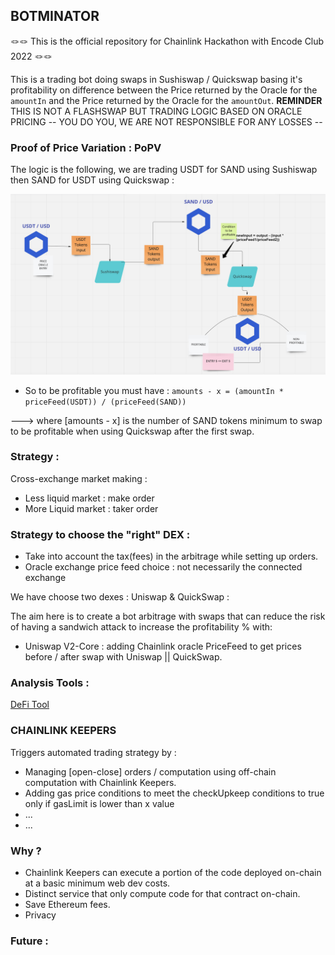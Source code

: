 ## BOTMINATOR 

🪢🪢 This is the official repository for Chainlink Hackathon with Encode Club 2022 🪢🪢

This is a trading bot doing swaps in Sushiswap / Quickswap basing it's profitability on difference between the Price returned by the Oracle for the ```amountIn``` and the Price returned by the Oracle for the ```amountOut```.
**REMINDER**  THIS IS NOT A FLASHSWAP BUT TRADING LOGIC BASED ON ORACLE PRICING -- YOU DO YOU, WE ARE NOT RESPONSIBLE FOR ANY LOSSES -- 


### Proof of Price Variation : PoPV

The logic is the following, we are trading USDT for SAND using Sushiswap then SAND for USDT using Quickswap : 

![PoPV](./docs/PoPVOK.png)

 
 - So to be profitable you must have :  ``` amounts - x = (amountIn * priceFeed(USDT)) / (priceFeed(SAND)) ``` 
 
 --->  where [amounts - x]  is the number of SAND tokens minimum to swap to be profitable when using Quickswap after the first swap.
 
### Strategy : 

Cross-exchange market making :
- Less liquid market : make order 
- More Liquid market : taker order 


### Strategy to choose the "right" DEX : 

- Take into account the tax(fees) in the arbitrage while setting up orders. 
- Oracle exchange price feed choice : not necessarily the connected exchange <depends on strategy : more liquid exchange will give you more insight into the potential direction of token price> 

We have choose two dexes : Uniswap & QuickSwap :

The aim here is to create a bot arbitrage with swaps that can reduce the risk of having a sandwich attack to increase the profitability % with: 

- Uniswap V2-Core : adding Chainlink oracle PriceFeed to get prices before / after swap with Uniswap || QuickSwap. 


### Analysis Tools : 

[DeFi Tool](https://defillama.com/)


### CHAINLINK KEEPERS 

 Triggers automated trading strategy by :
 
- Managing [open-close] orders / computation using off-chain computation with Chainlink Keepers. 
- Adding gas price conditions to meet the checkUpkeep conditions to true only if gasLimit  is lower than x value 
- ...
- ...

### Why ?

- Chainlink Keepers can execute a portion of the code deployed on-chain at a basic minimum web dev costs. 
- Distinct service that only compute code for that contract on-chain. 
- Save Ethereum fees. 
- Privacy 

### Future : 


